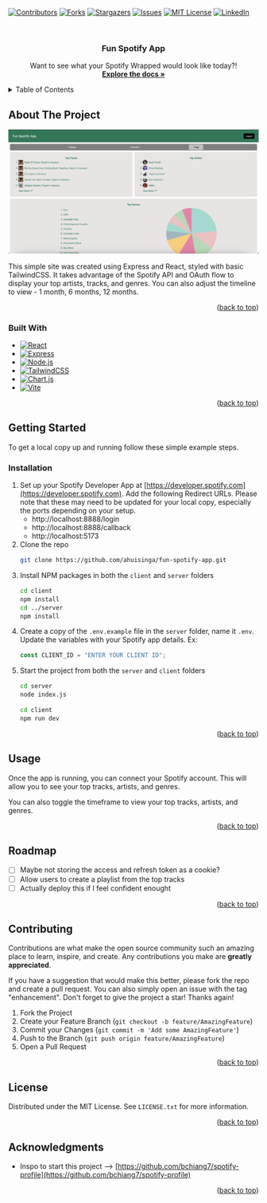 <!-- Improved compatibility of back to top link: See: https://github.com/othneildrew/Best-README-Template/pull/73 -->

<a name="readme-top"></a>

<!--
*** Thanks for checking out the Best-README-Template. If you have a suggestion
*** that would make this better, please fork the repo and create a pull request
*** or simply open an issue with the tag "enhancement".
*** Don't forget to give the project a star!
*** Thanks again! Now go create something AMAZING! :D
-->

<!-- PROJECT SHIELDS -->
<!--
*** I'm using markdown "reference style" links for readability.
*** Reference links are enclosed in brackets [ ] instead of parentheses ( ).
*** See the bottom of this document for the declaration of the reference variables
*** for contributors-url, forks-url, etc. This is an optional, concise syntax you may use.
*** https://www.markdownguide.org/basic-syntax/#reference-style-links
-->

[![Contributors][contributors-shield]][contributors-url]
[![Forks][forks-shield]][forks-url]
[![Stargazers][stars-shield]][stars-url]
[![Issues][issues-shield]][issues-url]
[![MIT License][license-shield]][license-url]
[![LinkedIn][linkedin-shield]][linkedin-url]

<!-- PROJECT LOGO -->
<br />
<div align="center">
<h3 align="center">Fun Spotify App</h3>

  <p align="center">
    Want to see what your Spotify Wrapped would look like today?!
    <br />
    <a href="https://github.com/ahuisinga/fun-spotify-app"><strong>Explore the docs »</strong></a>
  </p>
</div>

<!-- TABLE OF CONTENTS -->
<details>
  <summary>Table of Contents</summary>
  <ol>
    <li>
      <a href="#about-the-project">About The Project</a>
    </li>
    <li>
      <a href="#getting-started">Getting Started</a>
    </li>
    <li><a href="#usage">Usage</a></li>
    <li><a href="#roadmap">Roadmap</a></li>
    <li><a href="#contributing">Contributing</a></li>
    <li><a href="#license">License</a></li>
    <li><a href="#acknowledgments">Acknowledgments</a></li>
  </ol>
</details>

<!-- ABOUT THE PROJECT -->

## About The Project

[![Product Name Screen Shot][product-screenshot]](https://example.com)

This simple site was created using Express and React, styled with basic TailwindCSS. It takes advantage of the Spotify API and OAuth flow to display your top artists, tracks, and genres. You can also adjust the timeline to view - 1 month, 6 months, 12 months.

<p align="right">(<a href="#readme-top">back to top</a>)</p>

### Built With

-   [![React][React.js]][React-url]
-   [![Express][Express]][Express-url]
-   [![Node.js][Node.js]][Node-url]
-   [![TailwindCSS][TailwindCSS.com]][TailwindCSS-url]
-   [![Chart.js][Chart.js]][Chartjs-url]
-   [![Vite][Vite]][Vite-url]

<p align="right">(<a href="#readme-top">back to top</a>)</p>

<!-- GETTING STARTED -->

## Getting Started

To get a local copy up and running follow these simple example steps.

### Installation

1. Set up your Spotify Developer App at [https://developer.spotify.com](https://developer.spotify.com). Add the following Redirect URLs. Please note that these may need to be updated for your local copy, especially the ports depending on your setup.
    - http://localhost:8888/login
    - http://localhost:8888/callback
    - http://localhost:5173
2. Clone the repo
    ```sh
    git clone https://github.com/ahuisinga/fun-spotify-app.git
    ```
3. Install NPM packages in both the `client` and `server` folders
    ```sh
    cd client
    npm install
    cd ../server
    npm install
    ```
4. Create a copy of the `.env.example` file in the `server` folder, name it `.env`. Update the variables with your Spotify app details. Ex:
    ```js
    const CLIENT_ID = "ENTER YOUR CLIENT ID";
    ```
5. Start the project from both the `server` and `client` folders
    ```sh
    cd server
    node index.js
    ```
    ```sh
    cd client
    npm run dev
    ```

<p align="right">(<a href="#readme-top">back to top</a>)</p>

<!-- USAGE EXAMPLES -->

## Usage

Once the app is running, you can connect your Spotify account. This will allow you to see your top tracks, artists, and genres.

You can also toggle the timeframe to view your top tracks, artists, and genres.

<p align="right">(<a href="#readme-top">back to top</a>)</p>

<!-- ROADMAP -->

## Roadmap

-   [ ] Maybe not storing the access and refresh token as a cookie?
-   [ ] Allow users to create a playlist from the top tracks
-   [ ] Actually deploy this if I feel confident enought

<p align="right">(<a href="#readme-top">back to top</a>)</p>

<!-- CONTRIBUTING -->

## Contributing

Contributions are what make the open source community such an amazing place to learn, inspire, and create. Any contributions you make are **greatly appreciated**.

If you have a suggestion that would make this better, please fork the repo and create a pull request. You can also simply open an issue with the tag "enhancement".
Don't forget to give the project a star! Thanks again!

1. Fork the Project
2. Create your Feature Branch (`git checkout -b feature/AmazingFeature`)
3. Commit your Changes (`git commit -m 'Add some AmazingFeature'`)
4. Push to the Branch (`git push origin feature/AmazingFeature`)
5. Open a Pull Request

<p align="right">(<a href="#readme-top">back to top</a>)</p>

<!-- LICENSE -->

## License

Distributed under the MIT License. See `LICENSE.txt` for more information.

<p align="right">(<a href="#readme-top">back to top</a>)</p>

<!-- ACKNOWLEDGMENTS -->

## Acknowledgments

-   Inspo to start this project --> [https://github.com/bchiang7/spotify-profile](https://github.com/bchiang7/spotify-profile)

<p align="right">(<a href="#readme-top">back to top</a>)</p>

<!-- MARKDOWN LINKS & IMAGES -->
<!-- https://www.markdownguide.org/basic-syntax/#reference-style-links -->

[contributors-shield]: https://img.shields.io/github/contributors/ahuisinga/fun-spotify-app.svg?style=for-the-badge
[contributors-url]: https://github.com/ahuisinga/fun-spotify-app/graphs/contributors
[forks-shield]: https://img.shields.io/github/forks/ahuisinga/fun-spotify-app.svg?style=for-the-badge
[forks-url]: https://github.com/ahuisinga/fun-spotify-app/network/members
[stars-shield]: https://img.shields.io/github/stars/ahuisinga/fun-spotify-app.svg?style=for-the-badge
[stars-url]: https://github.com/ahuisinga/fun-spotify-app/stargazers
[issues-shield]: https://img.shields.io/github/issues/ahuisinga/fun-spotify-app.svg?style=for-the-badge
[issues-url]: https://github.com/ahuisinga/fun-spotify-app/issues
[license-shield]: https://img.shields.io/github/license/ahuisinga/fun-spotify-app.svg?style=for-the-badge
[license-url]: https://github.com/ahuisinga/fun-spotify-app/blob/master/LICENSE.txt
[linkedin-shield]: https://img.shields.io/badge/-LinkedIn-black.svg?style=for-the-badge&logo=linkedin&colorB=555
[linkedin-url]: https://linkedin.com/in/annahuisinga
[product-screenshot]: images/spotify_screenshot.png
[React.js]: https://img.shields.io/badge/React-20232A?style=for-the-badge&logo=react&logoColor=61DAFB
[React-url]: https://reactjs.org/
[Express]: https://img.shields.io/badge/Express-000000?style=for-the-badge&logo=express
[Express-url]: https://expressjs.com/
[Node.js]: https://img.shields.io/badge/Node.js-white?style=for-the-badge&logo=nodedotjs
[Node-url]: https://nodejs.org/en
[TailwindCSS.com]: https://img.shields.io/badge/tailwindcss-white?style=for-the-badge&logo=tailwindcss&logoColor=06B6D4
[TailwindCSS-url]: https://tailwindcss.com
[TypeScript.com]: https://img.shields.io/badge/typescript-%233178C6?style=for-the-badge&logo=typescript&logoColor=white
[TypeScript-url]: https://www.typescriptlang.org/
[HeadlessUI]: https://img.shields.io/badge/headless_ui-%2366E3FF?style=for-the-badge&logo=headlessui&logoColor=white
[HeadlessUI-url]: https://headlessui.com/v1
[Axios]: https://img.shields.io/badge/Axios-5A29E4?style=for-the-badge&logo=axios
[Axios-url]: https://axios-http.com/docs/intro
[Chart.js]: https://img.shields.io/badge/Chart.js-white?style=for-the-badge&logo=chartdotjs&logoColor=FF6384
[Chartjs-url]: https://www.chartjs.org/
[Vite]: https://img.shields.io/badge/Vite-white?style=for-the-badge&logo=vite&logoColor=646CFF
[Vite-url]: https://vitejs.dev/guide/
